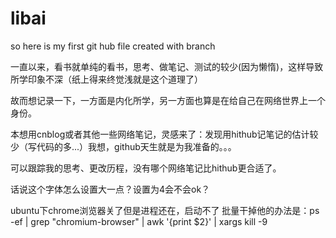 # libai
so here is my first git hub file created with branch

一直以来，看书就单纯的看书，思考、做笔记、测试的较少(因为懒惰)，这样导致所学印象不深（纸上得来终觉浅就是这个道理了）

故而想记录一下，一方面是内化所学，另一方面也算是在给自己在网络世界上一个身份。

本想用cnblog或者其他一些网络笔记，灵感来了：发现用hithub记笔记的估计较少（写代码的多...）我想，github天生就是为我准备的。。。

可以跟踪我的思考、更改历程，没有哪个网络笔记比hithub更合适了。

话说这个字体怎么设置大一点？设置为4会不会ok？

ubuntu下chrome浏览器关了但是进程还在，启动不了
批量干掉他的办法是：ps -ef | grep "chromium-browser" | awk '{print $2}' | xargs kill -9
